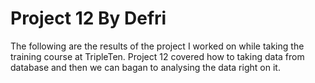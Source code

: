 # Project 12 By Defri
The following are the results of the project I worked on while taking the training course at TripleTen. Project 12 covered how to taking data from database and then we can bagan to analysing the data right on it.
